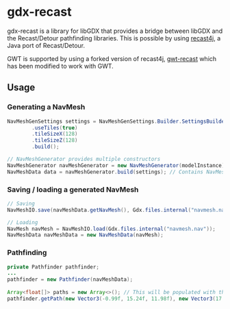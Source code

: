 # gdx-recast
gdx-recast is a library for libGDX that provides a bridge between libGDX and the Recast/Detour pathfinding libraries.
This is possible by using [recast4j](https://github.com/ppiastucki/recast4j), a Java port of Recast/Detour.

GWT is supported by using a forked version of recast4j, [gwt-recast](https://github.com/antzGames/gwt-recast4j) which has been modified to work with GWT.

## Usage

### Generating a NavMesh
```java
NavMeshGenSettings settings = NavMeshGenSettings.Builder.SettingsBuilder()
        .useTiles(true)
        .tileSizeX(128)
        .tileSizeZ(128)
        .build();

// NavMeshGenerator provides multiple constructors
NavMeshGenerator navMeshGenerator = new NavMeshGenerator(modelInstance);
NavMeshData data = navMeshGenerator.build(settings); // Contains NavMesh
```
### Saving / loading a generated NavMesh
```java
// Saving
NavMeshIO.save(navMeshData.getNavMesh(), Gdx.files.internal("navmesh.nav"));

// Loading
NavMesh navMesh = NavMeshIO.load(Gdx.files.internal("navmesh.nav"));
NavMeshData navMeshData = new NavMeshData(navMesh);
```

### Pathfinding
```java
private Pathfinder pathfinder;
...
pathfinder = new Pathfinder(navMeshData);
        
Array<float[]> paths = new Array<>(); // This will be populated with the path
pathfinder.getPath(new Vector3(-0.99f, 15.24f, 11.98f), new Vector3(17.63f,-2.37f,-21.86f), paths);
```